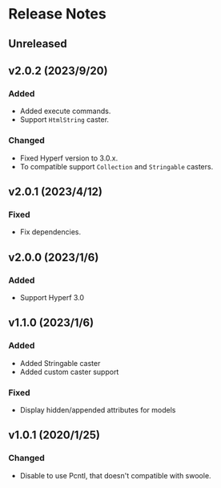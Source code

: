 # Release Notes

## Unreleased

## v2.0.2 (2023/9/20)

### Added
- Added execute commands.
- Support `HtmlString` caster.

### Changed
- Fixed Hyperf version to 3.0.x.
- To compatible support `Collection` and `Stringable` casters.

## v2.0.1 (2023/4/12)

### Fixed
- Fix dependencies.

## v2.0.0 (2023/1/6)

### Added
- Support Hyperf 3.0

## v1.1.0 (2023/1/6)

### Added
- Added Stringable caster
- Added custom caster support

### Fixed
- Display hidden/appended attributes for models

## v1.0.1 (2020/1/25)

### Changed
- Disable to use Pcntl, that doesn't compatible with swoole.
